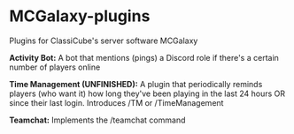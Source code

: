 # MCGalaxy-plugins
Plugins for ClassiCube's server software MCGalaxy

<b>Activity Bot:</b>
A bot that mentions (pings) a Discord role if there's a certain number of players online

<b>Time Management (UNFINISHED):</b>
A plugin that periodically reminds players (who want it) how long they've been playing in the last 24 hours OR since their last login. Introduces /TM or /TimeManagement

<b>Teamchat:</b>
Implements the /teamchat command
